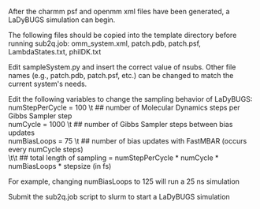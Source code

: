 After the charmm psf and openmm xml files have been generated, a LaDyBUGS simulation can begin.

The following files should be copied into the template directory before running sub2q.job:
    omm_system.xml, patch.pdb, patch.psf, LambdaStates.txt, phiIDK.txt

Edit sampleSystem.py and insert the correct value of nsubs. Other file names (e.g., patch.pdb, patch.psf, etc.)
can be changed to match the current system's needs.

Edit the following variables to change the sampling behavior of LaDyBUGS: <br>
numStepPerCycle = 100 \t ## number of Molecular Dynamics steps per Gibbs Sampler step <br>
numCycle = 1000 \t ## number of Gibbs Sampler steps between bias updates <br>
numBiasLoops = 75 \t ## number of bias updates with FastMBAR (occurs every numCycle steps) <br>
\t\t ## total length of sampling = numStepPerCycle * numCycle * numBiasLoops * stepsize (in fs) <br>

For example, changing numBiasLoops to 125 will run a 25 ns simulation

Submit the sub2q.job script to slurm to start a LaDyBUGS simulation
